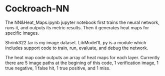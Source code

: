 # Cockroach-NN
The NN&Heat_Maps.ipynb jupyter notebook first trains the neural network, runs it, and outputs its metric results. Then it generates heat maps for specific images.

Shrink322.tar is my image dataset. LibModel1L.py is a module which includes support code to train, run, evaluate, and debug the network.

The heat map code outputs an array of heat maps for each layer. Currently there are 5 image paths at the begining of this code, 1 verification image, 1 true negative, 1 false hit, 1 true positive, and 1 miss. 
